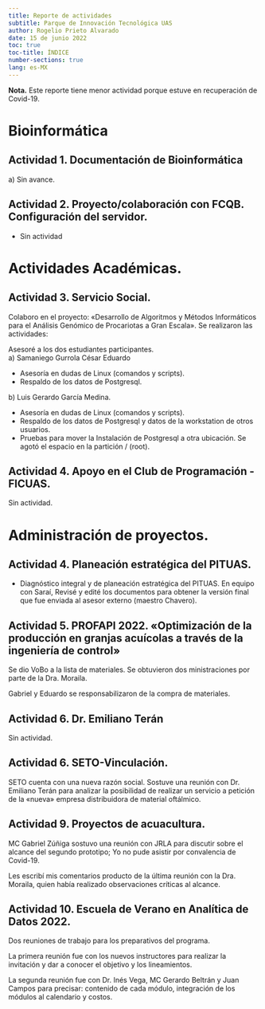 ```yaml
---
title: Reporte de actividades
subtitle: Parque de Innovación Tecnológica UAS
author: Rogelio Prieto Alvarado
date: 15 de junio 2022
toc: true
toc-title: ÍNDICE
number-sections: true
lang: es-MX
---
```


**Nota.** Este reporte tiene menor actividad porque estuve en recuperación de Covid-19.


# Bioinformática
## Actividad 1. Documentación de Bioinformática

a) Sin avance.


## Actividad 2. Proyecto/colaboración con FCQB. Configuración del servidor.

- Sin actividad


# Actividades Académicas.

## Actividad 3. Servicio Social.

Colaboro en el proyecto: «Desarrollo de Algoritmos y Métodos Informáticos para el Análisis Genómico de Procariotas a Gran Escala». Se realizaron las actividades:



Asesoré a los dos estudiantes participantes.  
a) Samaniego Gurrola César Eduardo

- Asesoría en dudas de Linux (comandos y scripts).
- Respaldo de los datos de Postgresql.

b) Luis Gerardo García Medina.

- Asesoría en dudas de Linux (comandos y scripts).
- Respaldo de los datos de Postgresql y datos de la workstation de otros usuarios.
- Pruebas para mover la Instalación de Postgresql a otra ubicación. Se agotó el espacio en la partición / (root).


## Actividad 4. Apoyo en el Club de Programación - FICUAS.

Sin actividad.



# Administración de proyectos.

## Actividad 4. Planeación estratégica del PITUAS.

- Diagnóstico integral y de planeación estratégica del PITUAS. En equipo con Saraí, Revisé y edité los documentos para obtener la versión final que fue enviada al asesor externo (maestro Chavero).



## Actividad 5. PROFAPI 2022. «Optimización de la producción en granjas acuícolas a través de la ingeniería de control»



Se dio VoBo a la lista de materiales.  Se obtuvieron dos ministraciones por parte de la Dra. Moraila.

Gabriel y Eduardo se responsabilizaron de la compra de materiales.


## Actividad 6. Dr. Emiliano Terán

Sin actividad.


## Actividad 6. SETO-Vinculación. 

SETO cuenta con una nueva razón social. Sostuve una reunión con Dr. Emiliano Terán para analizar la posibilidad de realizar un servicio a petición de la «nueva» empresa distribuidora de material oftálmico.


## Actividad 9. Proyectos de acuacultura.


MC Gabriel Zúñiga sostuvo una reunión con JRLA para discutir sobre el alcance del segundo prototipo; Yo no pude asistir por convalencia de Covid-19. 

Les escribí mis comentarios producto de la última reunión con la Dra. Moraila, quien había realizado observaciones críticas al alcance.


## Actividad 10. Escuela de Verano en Analítica de Datos 2022.

Dos reuniones de trabajo para los preparativos del programa.

La primera reunión fue con los nuevos instructores para realizar la invitación y dar a conocer el objetivo y los lineamientos.

La segunda reunión fue con Dr. Inés Vega, MC Gerardo Beltrán y Juan Campos para precisar: contenido de cada módulo, integración de los módulos al calendario y costos.

